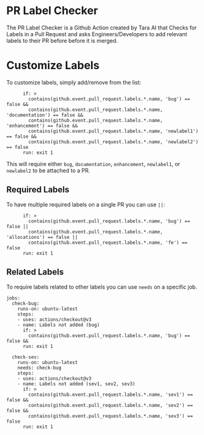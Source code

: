 # PR Label Checker
The PR Label Checker is a Github Action created by Tara AI that Checks for Labels in a Pull Request and asks Engineers/Developers to add relevant labels to their PR before before it is merged.

# Customize Labels
To customize labels, simply add/remove from the list:
```
      if: >
        contains(github.event.pull_request.labels.*.name, 'bug') == false && 
        contains(github.event.pull_request.labels.*.name, 'documentation') == false && 
        contains(github.event.pull_request.labels.*.name, 'enhancement') == false &&
        contains(github.event.pull_request.labels.*.name, 'newlabel1') == false &&
        contains(github.event.pull_request.labels.*.name, 'newlabel2') == false
      run: exit 1
```
This will require either `bug`, `documentation`, `enhancement`, `newlabel1`, or `newlabel2` to be attached to a PR.

## Required Labels
To have multiple required labels on a single PR you can use `||`:

```
      if: >
        contains(github.event.pull_request.labels.*.name, 'bug') == false ||
        contains(github.event.pull_request.labels.*.name, 'allocations') == false ||
        contains(github.event.pull_request.labels.*.name, 'fe') == false
      run: exit 1
```

## Related Labels
To require labels related to other labels you can use `needs` on a specific job.

```
jobs:
  check-bug:
    runs-on: ubuntu-latest
    steps:
    - uses: actions/checkout@v3
    - name: Labels not added (bug)
      if: >
        contains(github.event.pull_request.labels.*.name, 'bug') == false && 
      run: exit 1

  check-sev:
    runs-on: ubuntu-latest
    needs: check-bug
    steps:
    - uses: actions/checkout@v3
    - name: Labels not added (sev1, sev2, sev3)
      if: >
        contains(github.event.pull_request.labels.*.name, 'sev1') == false && 
        contains(github.event.pull_request.labels.*.name, 'sev2') == false && 
        contains(github.event.pull_request.labels.*.name, 'sev3') == false
      run: exit 1
```
